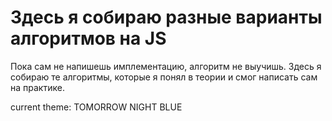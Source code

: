 # Здесь я собираю разные варианты алгоритмов на JS

Пока сам не напишешь имплементацию, алгоритм не выучишь. Здесь я собираю те алгоритмы, которые я понял в теории и смог написать сам на практике.

current theme: TOMORROW NIGHT BLUE
